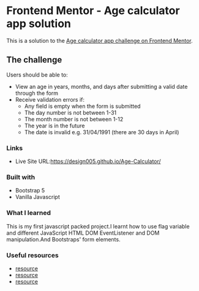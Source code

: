 # Frontend Mentor - Age calculator app solution

This is a solution to the [Age calculator app challenge on Frontend Mentor](https://www.frontendmentor.io/challenges/age-calculator-app-dF9DFFpj-Q).

## The challenge

Users should be able to:

- View an age in years, months, and days after submitting a valid date through the form
- Receive validation errors if:
  - Any field is empty when the form is submitted
  - The day number is not between 1-31
  - The month number is not between 1-12
  - The year is in the future
  - The date is invalid e.g. 31/04/1991 (there are 30 days in April)


### Links

- Live Site URL:https://design005.github.io/Age-Calculator/

### Built with

- Bootstrap 5
- Vanilla Javascript

### What I learned

This is my first javascript packed project.I learnt how to use flag variable and different JavaScript HTML DOM EventListener and DOM manipulation.And Bootstraps' form elements.  

### Useful resources

- [resource ](https://chat.openai.com/)
- [resource ](https://stackoverflow.com/)
- [resource ](https://ishadeed.com/article/css-short-long-content/)


